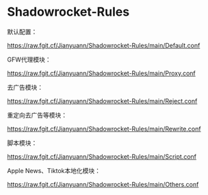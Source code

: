 # Shadowrocket-Rules


默认配置：

https://raw.fgit.cf/Jianyuann/Shadowrocket-Rules/main/Default.conf

GFW代理模块：

https://raw.fgit.cf/Jianyuann/Shadowrocket-Rules/main/Proxy.conf

去广告模块：

https://raw.fgit.cf/Jianyuann/Shadowrocket-Rules/main/Reject.conf

重定向去广告等模块：

https://raw.fgit.cf/Jianyuann/Shadowrocket-Rules/main/Rewrite.conf

脚本模块：

https://raw.fgit.cf/Jianyuann/Shadowrocket-Rules/main/Script.conf

Apple News、Tiktok本地化模块：

https://raw.fgit.cf/Jianyuann/Shadowrocket-Rules/main/Others.conf
